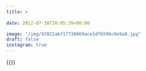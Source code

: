 ```yaml
---
title: >
  
date: 2012-07-30T20:05:39+00:00

image: "/img/92021abf17730069ace1dfb596c0e9a8.jpg"
draft: false
instagram: true
---
```


{{<photo src="/img/92021abf17730069ace1dfb596c0e9a8.jpg">}}
